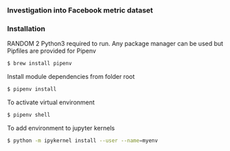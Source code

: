 ### Investigation into Facebook metric dataset 

### Installation
RANDOM 2
Python3 required to run.
Any package manager can be used but Pipfiles are provided for Pipenv

```sh
$ brew install pipenv
```
Install module dependencies from folder root
```sh
$ pipenv install
```
To activate virtual environment
```sh
$ pipenv shell
```

To add environment to jupyter kernels
```sh
$ python -m ipykernel install --user --name=myenv
```
